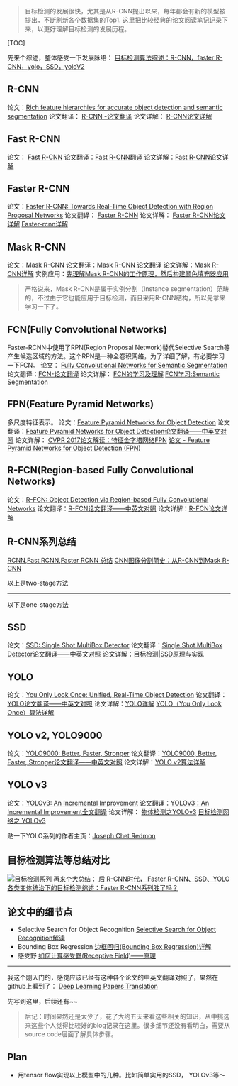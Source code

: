 > 目标检测的发展很快，尤其是从R-CNN提出以来，每年都会有新的模型被提出，不断刷新各个数据集的Top1.
> 这里把比较经典的论文阅读笔记记录下来，以更好理解目标检测的发展历程。

[TOC]

先来个综述，整体感受一下发展脉络：
[目标检测算法综述：R-CNN，faster R-CNN，yolo，SSD，yoloV2](https://www.imooc.com/article/37757)

## R-CNN 
论文：[Rich feature hierarchies for accurate object detection and semantic segmentation](http://xueshu.baidu.com/s?wd=paperuri:%286f32e0834ddb27b36d7c5cda472a768d%29&filter=sc_long_sign&tn=SE_xueshusource_2kduw22v&sc_vurl=http://arxiv.org/abs/1311.2524&ie=utf-8&sc_us=2810736414368325775)
论文翻译： [R-CNN -论文翻译](https://blog.csdn.net/xiaqunfeng123/article/details/78715983)
论文详解： [R-CNN论文详解](https://blog.csdn.net/u014696921/article/details/52824097)


## Fast R-CNN
论文： [Fast R-CNN](http://xueshu.baidu.com/s?wd=paperuri:%28f4e6a2094d1c4853ef562a2c2ed0719c%29&filter=sc_long_sign&tn=SE_xueshusource_2kduw22v&sc_vurl=http://arxiv.org/abs/1504.08083&ie=utf-8&sc_us=8581523302842466652)
论文翻译：[Fast R-CNN翻译](https://blog.csdn.net/xiaqunfeng123/article/details/78716060)
论文详解：[Fast R-CNN论文详解](https://blog.csdn.net/wopawn/article/details/52463853) 


## Faster R-CNN
论文：[Faster R-CNN: Towards Real-Time Object Detection with Region Proposal Networks](https://arxiv.org/abs/1506.01497)
论文翻译： [Faster R-CNN](https://blog.csdn.net/Quincuntial/article/details/79132251)
论文详解：
[Faster R-CNN论文详解](https://blog.csdn.net/u011746554/article/details/74999010)
 [Faster-rcnn详解](https://blog.csdn.net/WZZ18191171661/article/details/79439212)


## Mask R-CNN
论文：[Mask R-CNN](https://arxiv.org/abs/1703.06870)
论文翻译：[Mask R-CNN 论文翻译](https://alvinzhu.xyz/2017/10/07/mask-r-cnn/#fn:18)
论文详解：[Mask R-CNN详解](https://blog.csdn.net/WZZ18191171661/article/details/79453780?utm_source=blogxgwz5)
实例应用：[先理解Mask R-CNN的工作原理，然后构建颜色填充器应用](http://www.open-open.com/lib/view/open1521704520224.html)
> 严格说来，Mask R-CNN是属于实例分割（Instance segmentation）范畴的，不过由于它也能应用于目标检测，而且采用R-CNN结构，所以先拿来学习一下了。

## FCN(Fully Convolutional Networks)
Faster-RCNN中使用了RPN(Region Proposal Network)替代Selective Search等产生候选区域的方法。这个RPN是一种全卷积网络，为了详细了解，有必要学习一下FCN。
论文： [Fully Convolutional Networks for Semantic Segmentation](https://arxiv.org/abs/1411.4038)
论文翻译：[FCN-论文翻译](https://www.cnblogs.com/xuanxufeng/p/6249834.html)
论文详解：
[FCN的学习及理解](https://blog.csdn.net/qq_36269513/article/details/80420363)
[FCN学习:Semantic Segmentation](https://zhuanlan.zhihu.com/p/22976342)

## FPN(Feature Pyramid Networks)
多尺度特征表示。
论文：[Feature Pyramid Networks for Object Detection](https://arxiv.org/abs/1612.03144)
论文翻译：[Feature Pyramid Networks for Object Detection论文翻译——中英文对照](http://noahsnail.com/2018/03/20/2018-03-20-Feature%20Pyramid%20Networks%20for%20Object%20Detection论文翻译——中英文对照/)
论文详解：
[CVPR 2017论文解读：特征金字塔网络FPN](https://www.jiqizhixin.com/articles/2017-07-25-2)
[论文 - Feature Pyramid Networks for Object Detection (FPN)](https://xmfbit.github.io/2018/04/02/paper-fpn/)

## R-FCN(Region-based Fully Convolutional Networks) 
论文：[R-FCN: Object Detection via Region-based Fully Convolutional Networks](https://arxiv.org/abs/1605.06409)
论文翻译：[R-FCN论文翻译——中英文对照](http://noahsnail.com/2018/01/22/2018-01-22-R-FCN论文翻译——中英文对照/)
论文详解：[R-FCN论文详解](https://zhuanlan.zhihu.com/p/30867916)

## R-CNN系列总结
[RCNN,Fast RCNN,Faster RCNN 总结](http://shartoo.github.io/RCNN-series)
[CNN图像分割简史：从R-CNN到Mask R-CNN](https://zhuanlan.zhihu.com/p/26652657)

以上是two-stage方法

---------------------------
以下是one-stage方法

## SSD
论文：[SSD: Single Shot MultiBox Detector](https://arxiv.org/abs/1512.02325)
论文翻译：[Single Shot MultiBox Detector论文翻译——中英文对照](http://noahsnail.com/2017/12/11/2017-12-11-Single%20Shot%20MultiBox%20Detector论文翻译——中英文对照/)
论文详解：[目标检测|SSD原理与实现](https://zhuanlan.zhihu.com/p/33544892)

## YOLO
论文：[You Only Look Once: Unified, Real-Time Object Detection](https://arxiv.org/abs/1506.02640)
论文翻译：[YOLO论文翻译——中英文对照](http://noahsnail.com/2017/08/02/2017-8-2-YOLO论文翻译——中英文对照/)
论文详解：[YOLO详解](https://zhuanlan.zhihu.com/p/25236464)
[YOLO（You Only Look Once）算法详解](https://blog.csdn.net/u014380165/article/details/72616238)


## YOLO v2, YOLO9000
论文：[YOLO9000: Better, Faster, Stronger](https://arxiv.org/abs/1612.08242v1)
论文翻译：[YOLO9000, Better, Faster, Stronger论文翻译——中英文对照](http://noahsnail.com/2017/12/26/2017-12-26-YOLO9000,%20Better,%20Faster,%20Stronger论文翻译——中英文对照/)
论文详解：[YOLO v2算法详解](https://blog.csdn.net/u014380165/article/details/77961414)


## YOLO v3
论文：[YOLOv3: An Incremental Improvement](https://pjreddie.com/media/files/papers/YOLOv3.pdf)
论文翻译：[YOLOv3：An Incremental Improvement全文翻译](https://zhuanlan.zhihu.com/p/34945787)
论文详解：
  [物体检测之YOLOv3](https://zhuanlan.zhihu.com/p/42865896)
  [目标检测网络之 YOLOv3](https://www.cnblogs.com/makefile/p/YOLOv3.html)


贴一下YOLO系列的作者主页：[Joseph Chet Redmon](https://pjreddie.com)

## 目标检测算法等总结对比

![目标检测系列](http://upload-images.jianshu.io/upload_images/2240881-e38ba8e45899715d.png?imageMogr2/auto-orient/strip%7CimageView2/2/w/1240)
再来个大总结：
[后 R-CNN时代， Faster R-CNN、SSD、YOLO 各类变体统治下的目标检测综述：Faster R-CNN系列胜了吗？](https://zhuanlan.zhihu.com/p/38709522)



## 论文中的细节点

- Selective Search for Object Recognition
  [Selective Search for Object Recognition解读](https://blog.csdn.net/mao_kun/article/details/50576003)
- Bounding Box Regression
  [边框回归(Bounding Box Regression)详解](https://blog.csdn.net/zijin0802034/article/details/77685438)
- 感受野
  [如何计算感受野(Receptive Field)——原理](https://zhuanlan.zhihu.com/p/31004121)



-----------------
我这个刚入门的，感觉应该已经有这种各个论文的中英文翻译对照了，果然在github上看到了：
[Deep Learning Papers Translation](https://github.com/SnailTyan/deep-learning-papers-translation)

先写到这里，后续还有~~

> 后记：时间果然还是太少了，花了大约五天来看这些相关的知识，从中挑选来这些个人觉得比较好的blog记录在这里。很多细节还没有看明白，需要从source code层面了解具体步骤。
## Plan

- 用tensor flow实现以上模型中的几种。比如简单实用的SSD， YOLOv3等～